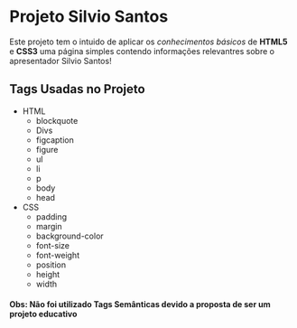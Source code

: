 # Projeto Silvio Santos 

 Este projeto tem o intuido de aplicar os _conhecimentos básicos_ de **HTML5** e **CSS3** uma página simples 
 contendo informações relevantres  sobre o apresentador Silvio Santos!

## Tags Usadas no Projeto
 - HTML
   - blockquote 
   - Divs
   - figcaption
   - figure
   - ul
   - li
   - p
   - body
   - head
 - CSS
   - padding
   - margin
   - background-color
   - font-size
   - font-weight
   - position
   - height
   - width
 
  #### Obs: Não foi utilizado Tags Semânticas devido a proposta de ser um projeto educativo
